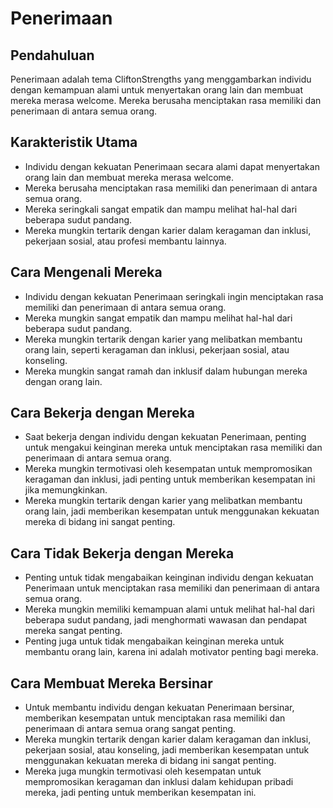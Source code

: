 # Penerimaan

## Pendahuluan

Penerimaan adalah tema CliftonStrengths yang menggambarkan individu dengan kemampuan alami untuk menyertakan orang lain dan membuat mereka merasa welcome. Mereka berusaha menciptakan rasa memiliki dan penerimaan di antara semua orang.

## Karakteristik Utama

- Individu dengan kekuatan Penerimaan secara alami dapat menyertakan orang lain dan membuat mereka merasa welcome.
- Mereka berusaha menciptakan rasa memiliki dan penerimaan di antara semua orang.
- Mereka seringkali sangat empatik dan mampu melihat hal-hal dari beberapa sudut pandang.
- Mereka mungkin tertarik dengan karier dalam keragaman dan inklusi, pekerjaan sosial, atau profesi membantu lainnya.

## Cara Mengenali Mereka

- Individu dengan kekuatan Penerimaan seringkali ingin menciptakan rasa memiliki dan penerimaan di antara semua orang.
- Mereka mungkin sangat empatik dan mampu melihat hal-hal dari beberapa sudut pandang.
- Mereka mungkin tertarik dengan karier yang melibatkan membantu orang lain, seperti keragaman dan inklusi, pekerjaan sosial, atau konseling.
- Mereka mungkin sangat ramah dan inklusif dalam hubungan mereka dengan orang lain.

## Cara Bekerja dengan Mereka

- Saat bekerja dengan individu dengan kekuatan Penerimaan, penting untuk mengakui keinginan mereka untuk menciptakan rasa memiliki dan penerimaan di antara semua orang.
- Mereka mungkin termotivasi oleh kesempatan untuk mempromosikan keragaman dan inklusi, jadi penting untuk memberikan kesempatan ini jika memungkinkan.
- Mereka mungkin tertarik dengan karier yang melibatkan membantu orang lain, jadi memberikan kesempatan untuk menggunakan kekuatan mereka di bidang ini sangat penting.

## Cara Tidak Bekerja dengan Mereka

- Penting untuk tidak mengabaikan keinginan individu dengan kekuatan Penerimaan untuk menciptakan rasa memiliki dan penerimaan di antara semua orang.
- Mereka mungkin memiliki kemampuan alami untuk melihat hal-hal dari beberapa sudut pandang, jadi menghormati wawasan dan pendapat mereka sangat penting.
- Penting juga untuk tidak mengabaikan keinginan mereka untuk membantu orang lain, karena ini adalah motivator penting bagi mereka.

## Cara Membuat Mereka Bersinar

- Untuk membantu individu dengan kekuatan Penerimaan bersinar, memberikan kesempatan untuk menciptakan rasa memiliki dan penerimaan di antara semua orang sangat penting.
- Mereka mungkin tertarik dengan karier dalam keragaman dan inklusi, pekerjaan sosial, atau konseling, jadi memberikan kesempatan untuk menggunakan kekuatan mereka di bidang ini sangat penting.
- Mereka juga mungkin termotivasi oleh kesempatan untuk mempromosikan keragaman dan inklusi dalam kehidupan pribadi mereka, jadi penting untuk memberikan kesempatan ini.
